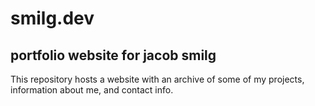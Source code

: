 # smilg.dev

## portfolio website for jacob smilg

This repository hosts a website with an archive of some of my projects, information about me, and contact info.
